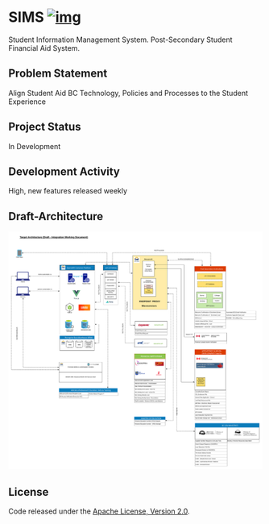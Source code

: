 # SIMS [![img](https://img.shields.io/badge/Lifecycle-Experimental-339999)](https://github.com/bcgov/repomountie/blob/master/doc/lifecycle-badges.md)

Student Information Management System. Post-Secondary Student Financial Aid System. 

## Problem Statement

Align Student Aid BC Technology, Policies and Processes to the Student Experience

## Project Status

In Development

## Development Activity

High, new features released weekly

## Draft-Architecture

![Draft Architecture](DraftArchitecture.jpg)

## License

Code released under the [Apache License, Version 2.0](./LICENSE).
